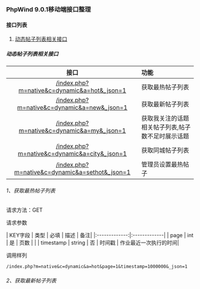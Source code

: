 ### PhpWind 9.0.1移动端接口整理

#### 接口列表

1. [动态帖子列表相关接口](#动态帖子列表相关接口)











##### 动态帖子列表相关接口

|  接口|  功能|
|:-------------:|:-------------|
|[/index.php?m=native&c=dynamic&a=hot&_json=1](#1、获取最热帖子列表) | 获取最热帖子列表 |
|[/index.php?m=native&c=dynamic&a=new&_json=1](#2、获取最新帖子列表) | 获取最新帖子列表 |
|[/index.php?m=native&c=dynamic&a=my&_json=1](#users-mobile) | 获取我关注的话题相关帖子列表,帖子数不足时展示话题 |
|[/index.php?m=native&c=dynamic&a=city&_json=1](#users-mobile) | 获取同城帖子列表 |
|[/index.php?m=native&c=dynamic&a=sethot&_json=1](#users-mobile) | 管理员设置最热帖子 |
###### 1、获取最热帖子列表

  请求方法：GET

  请求参数




| KEY字段 | 类型 | 必填 | 描述 | 备注|
|:-------------:|:-------------|
| page | int | 是 | 页数 |  |
| timestamp | string | 否 | 时间戳 |  作业最近一次执行的时间|

  调用样列

```
/index.php?m=native&c=dynamic&a=hot&page=1&timestamp=1000000&_json=1
```
###### 2、获取最新帖子列表
